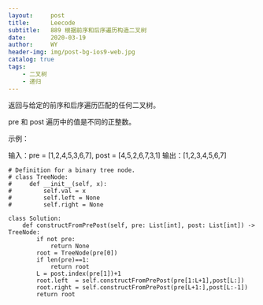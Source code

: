 ```yaml
---
layout:     post
title:      Leecode
subtitle:   889 根据前序和后序遍历构造二叉树
date:       2020-03-19
author:     WY
header-img: img/post-bg-ios9-web.jpg
catalog: true
tags:
    - 二叉树
    - 递归
---
```


返回与给定的前序和后序遍历匹配的任何二叉树。

 pre 和 post 遍历中的值是不同的正整数。

 

示例：

输入：pre = [1,2,4,5,3,6,7], post = [4,5,2,6,7,3,1]
输出：[1,2,3,4,5,6,7]

```
# Definition for a binary tree node.
# class TreeNode:
#     def __init__(self, x):
#         self.val = x
#         self.left = None
#         self.right = None

class Solution:
    def constructFromPrePost(self, pre: List[int], post: List[int]) -> TreeNode:
        if not pre:
            return None
        root = TreeNode(pre[0])
        if len(pre)==1:
            return root
        L = post.index(pre[1])+1
        root.left  = self.constructFromPrePost(pre[1:L+1],post[L:])
        root.right = self.constructFromPrePost(pre[L+1:],post[L:-1])
        return root
```